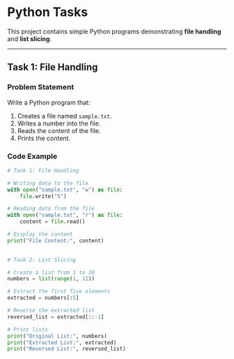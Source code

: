 # Python Tasks  

This project contains simple Python programs demonstrating **file handling** and **list slicing**.  

---

## Task 1: File Handling  

### Problem Statement  
Write a Python program that:  
1. Creates a file named `sample.txt`.  
2. Writes a number into the file.  
3. Reads the content of the file.  
4. Prints the content.  

### Code Example  
```python
# Task 1: File Handling

# Writing data to the file
with open("sample.txt", "w") as file:
    file.write("5")

# Reading data from the file
with open("sample.txt", "r") as file:
    content = file.read()

# Display the content
print("File Content:", content)

 
# Task 2: List Slicing

# Create a list from 1 to 10
numbers = list(range(1, 11))

# Extract the first five elements
extracted = numbers[:5]

# Reverse the extracted list
reversed_list = extracted[::-1]

# Print lists
print("Original List:", numbers)
print("Extracted List:", extracted)
print("Reversed List:", reversed_list)
